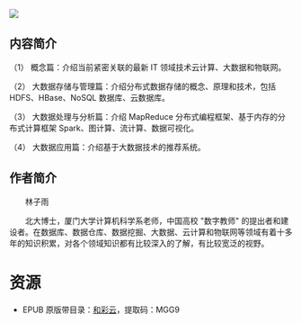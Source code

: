 ![](http://img3m5.ddimg.cn/29/12/24189095-1_u_3.jpg)

## 内容简介

（1） 概念篇：介绍当前紧密关联的最新 IT 领域技术云计算、大数据和物联网。 

（2） 大数据存储与管理篇：介绍分布式数据存储的概念、原理和技术，包括 HDFS、HBase、NoSQL 数据库、云数据库。 

（3） 大数据处理与分析篇：介绍 MapReduce 分布式编程框架、基于内存的分布式计算框架 Spark、图计算、流计算、数据可视化。 

（4） 大数据应用篇：介绍基于大数据技术的推荐系统。 

## 作者简介

　　林子雨

　　北大博士，厦门大学计算机科学系老师，中国高校 "数字教师" 的提出者和建设者。在数据库、数据仓库、数据挖掘、大数据、云计算和物联网等领域有着十多年的知识积累，对各个领域知识都有比较深入的了解，有比较宽泛的视野。

# 资源

* EPUB 原版带目录：[和彩云](http://caiyun.feixin.10086.cn/dl/0n5Cg7joNwQa5)，提取码：MGG9
